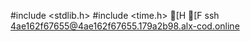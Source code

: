 #include <stdlib.h>
#include <time.h>
[H
[F
ssh 4ae162f67655@4ae162f67655.179a2b98.alx-cod.online
